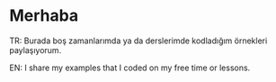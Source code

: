 # Merhaba

TR:
Burada boş zamanlarımda ya da derslerimde kodladığım örnekleri paylaşıyorum.

EN:
I share my examples that I coded on my free time or lessons.